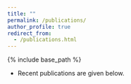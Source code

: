 ```yaml
---
title: ""
permalink: /publications/
author_profile: true
redirect_from: 
  - /publications.html
---
```


{% include base_path %}

* Recent publications are given below.

<script src="https://bibbase.org/show?bib=https://github.com/angli19/angli19.github.io/blob/master/my_bib.bib&jsonp=1"></script>